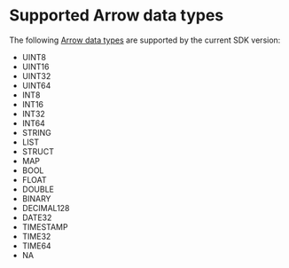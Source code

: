 # Supported Arrow data types

The following [Arrow data types](https://arrow.apache.org/docs/cpp/api/datatype.html) are supported by the current SDK version:

 - UINT8
 - UINT16
 - UINT32
 - UINT64
 - INT8
 - INT16
 - INT32
 - INT64
 - STRING
 - LIST
 - STRUCT
 - MAP
 - BOOL
 - FLOAT
 - DOUBLE
 - BINARY
 - DECIMAL128
 - DATE32
 - TIMESTAMP
 - TIME32
 - TIME64
 - NA
